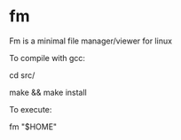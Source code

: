 # fm

Fm is a minimal file manager/viewer for linux

To compile with gcc: 

cd src/


make && make install

To execute:

fm "$HOME"
